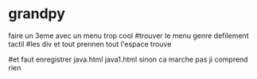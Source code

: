 # grandpy

faire un 3eme avec un menu trop cool
#trouver le menu genre defilement tactil
#les div et tout prennen tout l'espace trouve



#et faut enregistrer java.html java1.html sinon ca marche pas ji comprend rien
